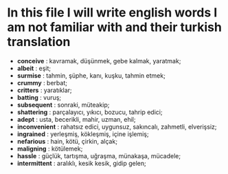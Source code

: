# In this file I will write english words I am not familiar with and their turkish translation

- **conceive** : kavramak, düşünmek, gebe kalmak, yaratmak;
- **albeit** : eşit;
- **surmise** : tahmin, şüphe, kanı, kuşku, tahmin etmek;
- **crummy** : berbat;
- **critters** : yaratıklar;
- **batting** : vuruş;
- **subsequent** : sonraki, müteakip;
- **shattering** : parçalayıcı, yıkıcı, bozucu, tahrip edici;
- **adept** : usta, becerikli, mahir, uzman, ehil;
- **inconvenient** : rahatsız edici, uygunsuz, sakıncalı, zahmetli, elverişsiz;
- **ingrained** : yerleşmiş, kökleşmiş, içine işlemiş;
- **nefarious** : hain, kötü, çirkin, alçak;
- **maligning** : kötülemek;
- **hassle** : güçlük, tartışma, uğraşma, münakaşa, mücadele;
- **intermittent** : aralıklı, kesik kesik, gidip gelen;